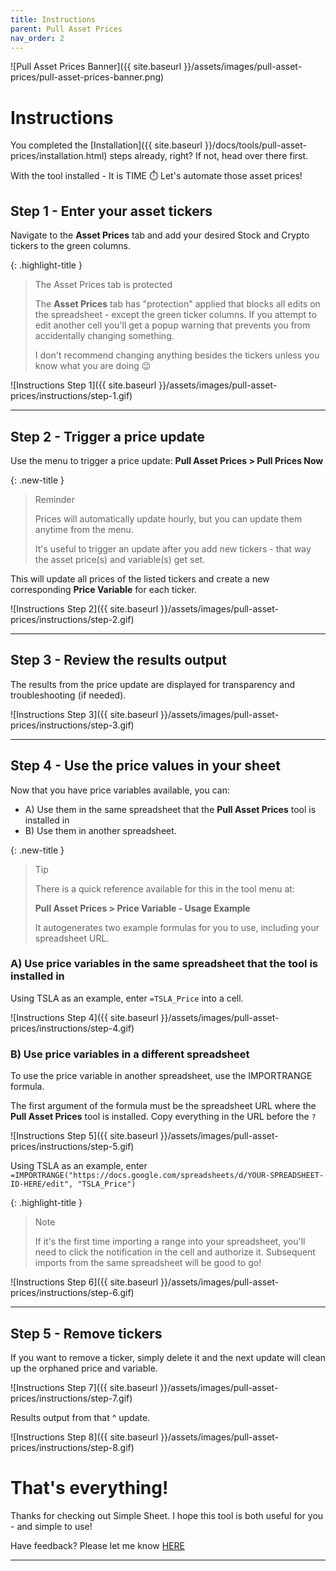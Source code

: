 ```yaml
---
title: Instructions
parent: Pull Asset Prices
nav_order: 2
---
```


![Pull Asset Prices Banner]({{ site.baseurl }}/assets/images/pull-asset-prices/pull-asset-prices-banner.png)

# Instructions

You completed the [Installation]({{ site.baseurl }}/docs/tools/pull-asset-prices/installation.html) steps already, right? If not, head over there first.

With the tool installed - It is TIME ⏱️ Let's automate those asset prices!

## Step 1 - Enter your asset tickers

Navigate to the **Asset Prices** tab and add your desired Stock and Crypto tickers to the green columns.

{: .highlight-title }
> The Asset Prices tab is protected
>
> The **Asset Prices** tab has "protection" applied that blocks all edits on the spreadsheet - except the green ticker columns. If you attempt to edit another cell you'll get a popup warning that prevents you from accidentally changing something.
>
> I don't recommend changing anything besides the tickers unless you know what you are doing 😉

![Instructions Step 1]({{ site.baseurl }}/assets/images/pull-asset-prices/instructions/step-1.gif)

---

## Step 2 - Trigger a price update

Use the menu to trigger a price update: **Pull Asset Prices > Pull Prices Now**

{: .new-title }
> Reminder
>
> Prices will automatically update hourly, but you can update them anytime from the menu. 
>
> It's useful to trigger an update after you add new tickers - that way the asset price(s) and variable(s) get set.


This will update all prices of the listed tickers and create a new corresponding **Price Variable** for each ticker.

![Instructions Step 2]({{ site.baseurl }}/assets/images/pull-asset-prices/instructions/step-2.gif)

---

## Step 3 - Review the results output

The results from the price update are displayed for transparency and troubleshooting (if needed).

![Instructions Step 3]({{ site.baseurl }}/assets/images/pull-asset-prices/instructions/step-3.gif)

---

## Step 4 - Use the price values in your sheet

Now that you have price variables available, you can: 

- A) Use them in the same spreadsheet that the **Pull Asset Prices** tool is installed in 
- B) Use them in another spreadsheet.

{: .new-title }
> Tip
>
> There is a quick reference available for this in the tool menu at: 
>
> **Pull Asset Prices > Price Variable - Usage Example**
>
> It autogenerates two example formulas for you to use, including your spreadsheet URL.  

### A) Use price variables in the same spreadsheet that the tool is installed in

Using TSLA as an example, enter `=TSLA_Price` into a cell.

![Instructions Step 4]({{ site.baseurl }}/assets/images/pull-asset-prices/instructions/step-4.gif)

### B) Use price variables in a different spreadsheet

To use the price variable in another spreadsheet, use the IMPORTRANGE formula. 

The first argument of the formula must be the spreadsheet URL where the **Pull Asset Prices** tool is installed. Copy everything in the URL before the `?`

![Instructions Step 5]({{ site.baseurl }}/assets/images/pull-asset-prices/instructions/step-5.gif)

Using TSLA as an example, enter `=IMPORTRANGE("https://docs.google.com/spreadsheets/d/YOUR-SPREADSHEET-ID-HERE/edit", "TSLA_Price")`

{: .highlight-title }
> Note
>
> If it's the first time importing a range into your spreadsheet, you'll need to click the notification in the cell and authorize it. Subsequent imports from the same spreadsheet will be good to go!

![Instructions Step 6]({{ site.baseurl }}/assets/images/pull-asset-prices/instructions/step-6.gif)

---

## Step 5 - Remove tickers

If you want to remove a ticker, simply delete it and the next update will clean up the orphaned price and variable.

![Instructions Step 7]({{ site.baseurl }}/assets/images/pull-asset-prices/instructions/step-7.gif)

Results output from that ^ update.

![Instructions Step 8]({{ site.baseurl }}/assets/images/pull-asset-prices/instructions/step-8.gif)

# That's everything!

Thanks for checking out Simple Sheet. I hope this tool is both useful for you - and simple to use!

Have feedback? Please let me know <a href="https://docs.google.com/forms/d/e/1FAIpQLSce9-dAMIRSN--Opz6fI4-sTJrvzK_IRTJAGiiL6SsmF4pSpQ/viewform?usp=header" target="_blank" rel="noopener">HERE</a>

---
